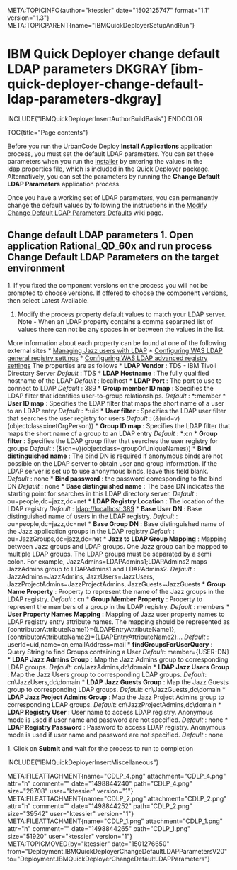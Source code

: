 META:TOPICINFO{author="ktessier" date="1502125747" format="1.1"
version="1.3"} META:TOPICPARENT{name="IBMQuickDeployerSetupAndRun"}

# IBM Quick Deployer change default LDAP parameters DKGRAY [ibm-quick-deployer-change-default-ldap-parameters-dkgray]

INCLUDE{"IBMQuickDeployerInsertAuthorBuildBasis"} ENDCOLOR

TOC{title="Page contents"}

Before you run the UrbanCode Deploy **Install Applications** application
process, you must set the default LDAP parameters. You can set these
parameters when you run the
[installer](IBMQuickDeployerInstallingIntoUCD) by entering the values in
the ldap.properties file, which is included in the Quick Deployer
package. Alternatively, you can set the parameters by running the
**Change Default LDAP Parameters** application process.

Once you have a working set of LDAP parameters, you can permanently
change the default values by following the instructions in the [Modify
Change Default LDAP Parameters
Defaults](IBMQuickDeployerModifyChangeDefaultLDAPParametersDefaults)
wiki page.

## Change default LDAP parameters 1. Open application **Rational_QD_60x** and run process **Change Default LDAP Parameters** on the target environment

1\. If you fixed the component versions on the process you will not be
prompted to choose versions. If offered to choose the component
versions, then select Latest Available.

1.  Modify the process property default values to match your LDAP
    server. Note - When an LDAP property contains a comma separated list
    of values there can not be any spaces in or between the values in
    the list.

More information about each property can be found at one of the
following external sites \* [Managing Jazz users with
LDAP](https://jazz.net/jazzdocs/index.jsp?topic=/com.ibm.team.install.doc/topics/c_plan_identity_management.html)
\* [Configuring WAS LDAP general registry
settings](http://www-01.ibm.com/support/knowledgecenter/SS7JFU_6.1.0/com.ibm.websphere.express.doc/info/exp/ae/tsec_ldap.html?cp=SS7JFU_6.1.02F1-7-9-9-0-1-0-2)
\* [Configuring WAS LDAP advanced registry
settings](http://www-01.ibm.com/support/knowledgecenter/SS7JFU_6.1.0/com.ibm.websphere.express.doc/info/exp/ae/usec_advldap.html?cp=SS7JFU_6.1.0)
The properties are as follows \* **LDAP Vendor** : TDS - IBM Tivoli
Directory Server *Default* : TDS \* **LDAP Hostname** : The fully
qualified hostname of the LDAP *Default* : localhost \* **LDAP Port** :
The port to use to connect to LDAP *Default* : 389 \* **Group member ID
map** : Specifies the LDAP filter that identifies user-to-group
relationships. *Default* : \*:member \* **User ID map** : Specifies the
LDAP filter that maps the short name of a user to an LDAP entry
*Default* : \*:uid \* **User filter** : Specifies the LDAP user filter
that searches the user registry for users *Default* :
(&(uid=v)(objectclass=inetOrgPerson)) \* **Group ID map** : Specifies
the LDAP filter that maps the short name of a group to an LDAP entry
*Default* : \*:cn \* **Group filter** : Specifies the LDAP group filter
that searches the user registry for groups *Default* :
(&(cn=v)(objectclass=groupOfUniqueNames)) \* **Bind distinguished name**
: The bind DN is required if anonymous binds are not possible on the
LDAP server to obtain user and group information. If the LDAP server is
set up to use anonymous binds, leave this field blank. *Default* : none
\* **Bind password** : the password corresponding to the bind DN
*Default* : none \* **Base distinguished name** : The base DN indicates
the starting point for searches in this LDAP directory server. *Default*
: ou=people,dc=jazz,dc=net \* **LDAP Registry Location** : The location
of the LDAP registry *Default* : <ldap://localhost:389> \* **Base User
DN** : Base distinguished name of users in the LDAP registry. *Default*
: ou=people,dc=jazz,dc=net \* **Base Group DN** : Base distinguished
name of the Jazz application groups in the LDAP registry *Default* :
ou=JazzGroups,dc=jazz,dc=net \* **Jazz to LDAP Group Mapping** : Mapping
between Jazz groups and LDAP groups. One Jazz group can be mapped to
multiple LDAP groups. The LDAP groups must be separated by a semi colon.
For example, JazzAdmins=LDAPAdmins1;LDAPAdmins2 maps JazzAdmins group to
LDAPAdmins1 and LDAPAdmins2. *Default* : JazzAdmins=JazzAdmins,
JazzUsers=JazzUsers, JazzProjectAdmins=JazzProjectAdmins,
JazzGuests=JazzGuests \* **Group Name Property** : Property to represent
the name of the Jazz groups in the LDAP registry. *Default* : cn \*
**Group Member Property** : Property to represent the members of a group
in the LDAP registry. *Default* : members \* **User Property Names
Mapping** : Mapping of Jazz user property names to LDAP registry entry
attribute names. The mapping should be represented as
{contributorAttributeName1}={LDAPEntryAttributeName1},
{contributorAttributeName2}={LDAPEntryAttributeName2}... *Default* :
userId=uid,name=cn,emailAddress=mail \* **findGroupsForUserQuery** :
Query String to find Groups containing a User *Default*:
member={USER-DN} \* **LDAP Jazz Admins Group** : Map the Jazz Admins
group to corresponding LDAP groups. *Default*: cn\\JazzAdmins,dc\\domain
\* **LDAP Jazz Users Group** : Map the Jazz Users group to corresponding
LDAP groups. *Default*: cn\\JazzUsers,dc\\domain \* **LDAP Jazz Guests
Group** : Map the Jazz Guests group to corresponding LDAP groups.
*Default*: cn\\JazzGuests,dc\\domain \* **LDAP Jazz Project Admins
Group** : Map the Jazz Project Admins group to corresponding LDAP
groups. *Default*: cn\\JazzProjectAdmins,dc\\domain \* **LDAP Registry
User** : User name to access LDAP registry. Anonymous mode is used if
user name and password are not specified. *Default* : none \* **LDAP
Registry Password** : Password to access LDAP registry. Anonymous mode
is used if user name and password are not specified. *Default* : none

1\. Click on **Submit** and wait for the process to run to completion

INCLUDE{"IBMQuickDeployerInsertMiscellaneous"}

META:FILEATTACHMENT{name="CDLP_4.png" attachment="CDLP_4.png" attr="h"
comment="" date="1498844240" path="CDLP_4.png" size="26708"
user="ktessier" version="1"} META:FILEATTACHMENT{name="CDLP_2.png"
attachment="CDLP_2.png" attr="h" comment="" date="1498844252"
path="CDLP_2.png" size="39542" user="ktessier" version="1"}
META:FILEATTACHMENT{name="CDLP_1.png" attachment="CDLP_1.png" attr="h"
comment="" date="1498844265" path="CDLP_1.png" size="51920"
user="ktessier" version="1"} META:TOPICMOVED{by="ktessier"
date="1501276650"
from="Deployment.IBMQuickDeployerChangeDefaultLDAPParametersV20"
to="Deployment.IBMQuickDeployerChangeDefaultLDAPParameters"}
